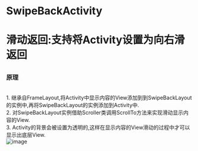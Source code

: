 # SwipeBackActivity
# 滑动返回:支持将Activity设置为向右滑返回
## <h3>原理</h3>
<br>1. 继承自FrameLayout,将Activity中显示内容的View添加到到SwipeBackLayout的实例中,再将SwipeBackLayout的实例添加到Activity中.
<br>2. 对SwipeBackLayout实例借助Scroller类调用ScrollTo方法来实现滑动显示内容的View.
<br>3. Activity的背景会被设置为透明的,这样在显示内容的View滑动的过程中才可以显示出底层View.
<br>![image](https://github.com/binIoter/SwipeBackActivity/blob/master/app/src/main/res/assets/sweepbackactivity.gif )  
